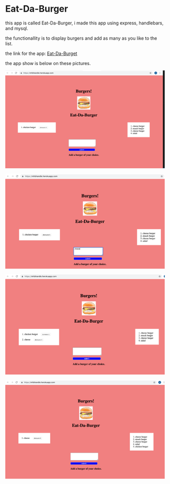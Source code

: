 # Eat-Da-Burger

this app is called Eat-Da-Burger, i made this app using express, handlebars, and mysql.  

the functionallity is to display burgers and add as many as you like to the list.

the link for the app: [Eat-Da-Burget](https://mhbhandle.herokuapp.com/)

the app show is below on these pictures.

![Eat-Da-Burger](https://github.com/mbouhoum1988/burger/blob/master/captures/capture1.png)


![Eat-Da-Burger](https://github.com/mbouhoum1988/burger/blob/master/captures/capture2.png)


![Eat-Da-Burger](https://github.com/mbouhoum1988/burger/blob/master/captures/capture3.png)


![Eat-Da-Burger](https://github.com/mbouhoum1988/burger/blob/master/captures/capture4.png)